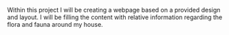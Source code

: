 Within this project I will be creating a webpage based on a provided design and layout.  I will be filling the content with relative information regarding the flora and fauna around my house.